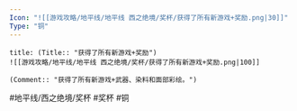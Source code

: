 ```yaml
---
Icon: "![[游戏攻略/地平线/地平线 西之绝境/奖杯/获得了所有新游戏+奖励.png|30]]"
Type: "铜"
---
```

```ad-common-bronze-trophy
title: (Title:: "获得了所有新游戏+奖励")
![[游戏攻略/地平线/地平线 西之绝境/奖杯/获得了所有新游戏+奖励.png|100]]

(Comment:: "获得了所有新游戏+武器、染料和面部彩绘。")
```

#地平线/西之绝境/奖杯 #奖杯 #铜

